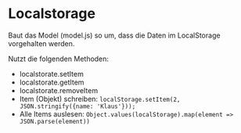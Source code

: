 # Localstorage

Baut das Model (model.js) so um, dass die Daten im LocalStorage vorgehalten werden.

Nutzt die folgenden Methoden:

- localstorate.setItem
- localstorate.getItem
- localstorate.removeItem
- Item (Objekt) schreiben: `localStorage.setItem(2, JSON.stringify({name: 'Klaus'}));`
- Alle Items auslesen: `Object.values(localStorage).map(element => JSON.parse(element))`